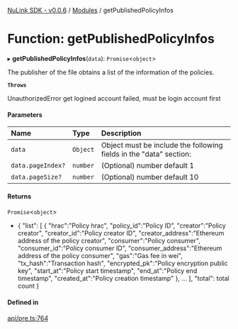 [NuLink SDK - v0.0.6](../README.md) / [Modules](../modules.md) / getPublishedPolicyInfos

# Function: getPublishedPolicyInfos

▸ **getPublishedPolicyInfos**(`data`): `Promise`<`object`\>

The publisher of the file obtains a list of the information of the policies.

**`Throws`**

UnauthorizedError get logined account failed, must be login account first

#### Parameters

| Name | Type | Description |
| :------ | :------ | :------ |
| `data` | `Object` | Object must be include the following fields in the "data" section: |
| `data.pageIndex?` | `number` | (Optional) number default 1 |
| `data.pageSize?` | `number` | (Optional) number default 10 |

#### Returns

`Promise`<`object`\>

- {
               "list": [
                 {
                   "hrac":"Policy hrac",
                   "policy_id":"Policy ID",
                   "creator":"Policy creator",
                   "creator_id":"Policy creator ID",
                   "creator_address":"Ethereum address of the policy creator",
                   "consumer":"Policy consumer",
                   "consumer_id":"Policy consumer ID",
                   "consumer_address":"Ethereum address of the policy consumer",
                   "gas":"Gas fee in wei",
                   "tx_hash":"Transaction hash",
                   "encrypted_pk":"Policy encryption public key",
                   "start_at":"Policy start timestamp",
                   "end_at":"Policy end timestamp",
                   "created_at":"Policy creation timestamp"
                 },
                 ...
             ],
             "total": total count
           }

#### Defined in

[api/pre.ts:764](https://github.com/NuLink-network/nulink-sdk/blob/541ac45/src/api/pre.ts#L764)
